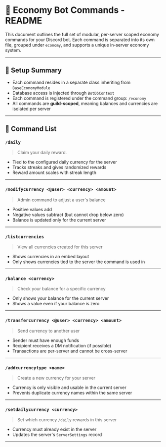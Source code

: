 # 💸 Economy Bot Commands - README

This document outlines the full set of modular, per-server scoped economy commands for your Discord bot.
Each command is separated into its own file, grouped under `economy`, and supports a unique in-server economy system.

---

## 🔧 Setup Summary

- Each command resides in a separate class inheriting from `BaseEconomyModule`
- Database access is injected through `BotDbContext`
- Each command is registered under the command group: `/economy`
- All commands are **guild-scoped**, meaning balances and currencies are isolated per server

---

## 📜 Command List

### `/daily`

> Claim your daily reward.

- Tied to the configured daily currency for the server
- Tracks streaks and gives randomized rewards
- Reward amount scales with streak length

---

### `/modifycurrency <@user> <currency> <amount>`

> Admin command to adjust a user's balance

- Positive values add
- Negative values subtract (but cannot drop below zero)
- Balance is updated only for the current server

---

### `/listcurrencies`

> View all currencies created for this server

- Shows currencies in an embed layout
- Only shows currencies tied to the server the command is used in

---

### `/balance <currency>`

> Check your balance for a specific currency

- Only shows your balance for the current server
- Shows a value even if your balance is zero

---

### `/transfercurrency <@user> <currency> <amount>`

> Send currency to another user

- Sender must have enough funds
- Recipient receives a DM notification (if possible)
- Transactions are per-server and cannot be cross-server

---

### `/addcurrencytype <name>`

> Create a new currency for your server

- Currency is only visible and usable in the current server
- Prevents duplicate currency names within the same server

---

### `/setdailycurrency <currency>`

> Set which currency `/daily` rewards in this server

- Currency must already exist in the server
- Updates the server's `ServerSettings` record

---

